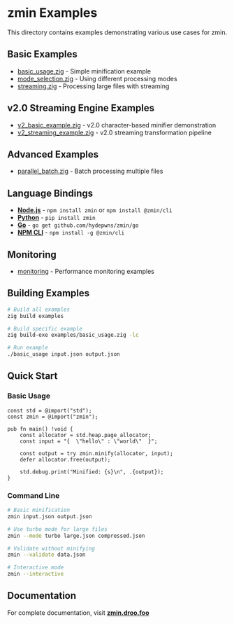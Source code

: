 # zmin Examples

This directory contains examples demonstrating various use cases for zmin.

## Basic Examples

- [basic_usage.zig](basic_usage.zig) - Simple minification example
- [mode_selection.zig](mode_selection.zig) - Using different processing modes
- [streaming.zig](streaming.zig) - Processing large files with streaming

## v2.0 Streaming Engine Examples

- [v2_basic_example.zig](v2_basic_example.zig) - v2.0 character-based minifier demonstration
- [v2_streaming_example.zig](v2_streaming_example.zig) - v2.0 streaming transformation pipeline

## Advanced Examples

- [parallel_batch.zig](parallel_batch.zig) - Batch processing multiple files

## Language Bindings

- **[Node.js](../bindings/nodejs/)** - `npm install zmin` or `npm install @zmin/cli`
- **[Python](../bindings/python/)** - `pip install zmin`
- **[Go](../bindings/go/)** - `go get github.com/hydepwns/zmin/go`
- **[NPM CLI](../bindings/npm/)** - `npm install -g @zmin/cli`

## Monitoring

- [monitoring](../examples/monitoring/) - Performance monitoring examples

## Building Examples

```bash
# Build all examples
zig build examples

# Build specific example
zig build-exe examples/basic_usage.zig -lc

# Run example
./basic_usage input.json output.json
```

## Quick Start

### Basic Usage

```zig
const std = @import("std");
const zmin = @import("zmin");

pub fn main() !void {
    const allocator = std.heap.page_allocator;
    const input = "{  \"hello\" : \"world\"  }";
    
    const output = try zmin.minify(allocator, input);
    defer allocator.free(output);
    
    std.debug.print("Minified: {s}\n", .{output});
}
```

### Command Line

```bash
# Basic minification
zmin input.json output.json

# Use turbo mode for large files
zmin --mode turbo large.json compressed.json

# Validate without minifying
zmin --validate data.json

# Interactive mode
zmin --interactive
```

## Documentation

For complete documentation, visit **[zmin.droo.foo](https://zmin.droo.foo)**
